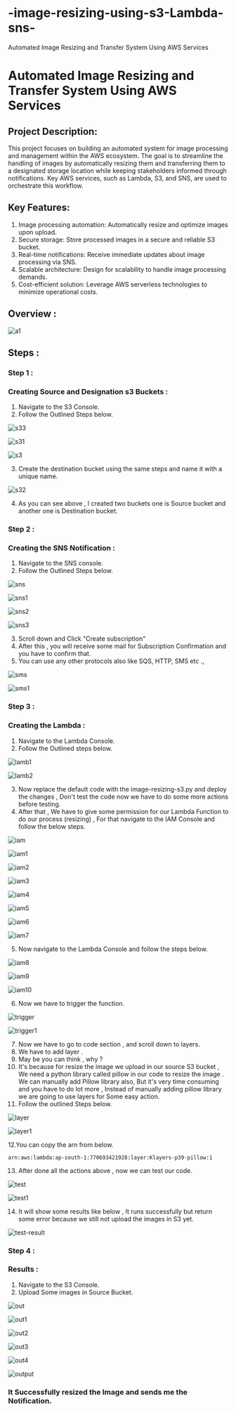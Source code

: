 # -image-resizing-using-s3-Lambda-sns-
Automated Image Resizing and Transfer System Using AWS Services

# Automated Image Resizing and Transfer System Using AWS Services

## Project Description:
This project focuses on building an automated system for image processing and management within the AWS ecosystem. The goal is to streamline the handling of images by automatically resizing them and transferring them to a designated storage location while keeping stakeholders informed through notifications. Key AWS services, such as Lambda, S3, and SNS, are used to orchestrate this workflow.

## Key Features:
1. Image processing automation: Automatically resize and optimize images upon upload.
2. Secure storage: Store processed images in a secure and reliable S3 bucket.
3. Real-time notifications: Receive immediate updates about image processing via SNS.
4. Scalable architecture: Design for scalability to handle image processing demands.
5. Cost-efficient solution: Leverage AWS serverless technologies to minimize operational costs.

## Overview :

![a1](https://github.com/itz-mathesh/image-resizing-using-s3-lambda-and-sns/assets/144098846/d806e90a-365e-4f59-a6ac-2606c74b79e3)



## Steps :
### Step 1 :
### Creating Source and Designation s3 Buckets :

1. Navigate to the S3 Console.
2. Follow the Outlined Steps below.

![s33](https://github.com/user-attachments/assets/c5529822-0274-4c91-8b58-f7161d423b1b)

![s31](https://github.com/user-attachments/assets/e37a50ef-c618-4afd-9bfd-36ab0e34679c) 


![s3](https://github.com/user-attachments/assets/b9d6a70e-32a2-4e19-981b-59d5972f4762)


3. Create the destination bucket using the same steps and name it with a unique name.

![s32](https://github.com/user-attachments/assets/d3856260-b835-404b-9860-9d4b8f955880)


4. As you can see above , I created two buckets one is Source bucket and another one is Destination bucket.

### Step 2 :
### Creating the SNS Notification :

1. Navigate to the SNS console.
2. Follow the Outlined Steps below.

![sns](https://github.com/user-attachments/assets/d41d9e94-1014-4a97-9b3c-a8fae3677d63)

![sns1](https://github.com/user-attachments/assets/f0093dc7-fd5d-4abd-ba66-78f7313dda3f)

![sns2](https://github.com/user-attachments/assets/747fe648-653f-4690-93bc-2ae69c0f1a01)

![sns3](https://github.com/user-attachments/assets/0c7fa65c-99b5-4932-96af-abcd5de20794)


3. Scroll down and Click "Create subscription" <br>
4. After this , you will receive some mail for Subscription Confirmation and you have to confirm that.<br>
5. You can use any other protocols also like SQS, HTTP, SMS etc .,<br>


![sms](https://github.com/user-attachments/assets/c20fcf81-3bfd-471a-afba-e35858ffcb54)

![sms1](https://github.com/user-attachments/assets/0159827d-6661-407b-80c1-f29f477ae815)


### Step 3 :
### Creating the Lambda :

1. Navigate to the Lambda Console.
2. Follow the Outlined steps below.

![lamb1](https://github.com/user-attachments/assets/554bb3f9-f970-4a50-b265-8569ae2abadc)

![lamb2](https://github.com/user-attachments/assets/353d1b18-4877-48c1-aaf4-93844bfe9d4a)


3. Now replace the default code with the image-resizing-s3.py and deploy the changes , Don't test the code now we have to do some more actions before testing.
4. After that , We have to give some permission for our Lambda Function to do our process (resizing) , For that navigate to the IAM Console and follow the below steps.

![iam](https://github.com/user-attachments/assets/fd4c76f4-a522-4640-bcbb-eaecd38871b0)

![iam1](https://github.com/user-attachments/assets/0c883af5-e950-4305-9546-393f2671fa65)

![iam2](https://github.com/user-attachments/assets/2eb83e20-90ba-4a1a-a722-57e0ed5b6e9a)


![iam3](https://github.com/user-attachments/assets/8456e48f-3632-4aad-a0a1-f73b18aeb5a1)


![iam4](https://github.com/user-attachments/assets/15498828-c130-4adf-afe2-83c70ecc9f29)

![iam5](https://github.com/user-attachments/assets/181abf65-b9d4-4148-9fad-2c4511733d90)

![iam6](https://github.com/user-attachments/assets/510fa011-f0da-4255-92b1-e0b2cfef3f09)


![iam7](https://github.com/user-attachments/assets/c91f2079-0e3c-4bcf-afb5-2b6221d3de29)

5. Now navigate to the Lambda Console and follow the steps below.

![iam8](https://github.com/user-attachments/assets/2248dd55-885b-4cf5-a90e-cf888ffe290b)

![iam9](https://github.com/user-attachments/assets/1c59c273-9fc4-43c7-977f-884acb8824e6)

![iam10](https://github.com/user-attachments/assets/443e9d3d-6bb9-4d79-985e-38c6c3f2fd12)


6. Now we have to trigger the function.


![trigger](https://github.com/user-attachments/assets/02c08142-dac0-4d15-8d1f-b86920927fc1)

![trigger1](https://github.com/user-attachments/assets/55050fcd-caba-423a-bc26-c0141c77f26d)


7. Now we have to go to code section , and scroll down to  layers.<br>
8. We have to add layer .<br>
9. May be you can think , why ?<br>
10. It's because for resize the image we upload in our source S3 bucket , We need a python library called pillow in our code to resize the image . We can manually add Pillow library also, But it's very time consuming and you have to do lot more , Instead of manually adding pillow library we are going to use layers for Some easy action.<br>
11. Follow the outlined Steps below.

![layer](https://github.com/user-attachments/assets/d9314372-1632-4ba1-8e84-498d9e22bc88)

![layer1](https://github.com/user-attachments/assets/aef87351-8fa7-4e63-b5c4-7f137d091932)


12.You can copy the arn from below.

```
arn:aws:lambda:ap-south-1:770693421928:layer:Klayers-p39-pillow:1
```

13. After done all the actions above , now we can test our code.

![test](https://github.com/user-attachments/assets/9abef56b-d495-4335-a7d0-03b9f6b6b584)

![test1](https://github.com/user-attachments/assets/d7ad4160-c2f4-405c-b84c-b15295979fa7)


14. It will show some results like below , It runs successfully but return some error because we still not upload the images in S3 yet.

![test-result](https://github.com/user-attachments/assets/0b039a6f-bc95-440f-8c74-a1859a04031b)



### Step 4 :
### Results :

1. Navigate to the S3 Console.
2. Upload Some images in  Source Bucket.

![out](https://github.com/user-attachments/assets/1a99c657-ee2b-46e6-bfad-c62c28397a19)

![out1](https://github.com/user-attachments/assets/1b664e4c-29e6-4527-96dc-996b42615c98)

![out2](https://github.com/user-attachments/assets/8a20a117-30d3-4838-91ed-953d250b0c2d)

![out3](https://github.com/user-attachments/assets/386fc57b-a203-497e-88f6-2c49a9d9c016)

![out4](https://github.com/user-attachments/assets/2e867750-44ea-402b-8f27-a08aac7413d2)

![output](https://github.com/user-attachments/assets/0784ee57-d1cf-4a18-afcf-b9dd701b1916)


### It Successfully resized the Image and sends me the Notification.
